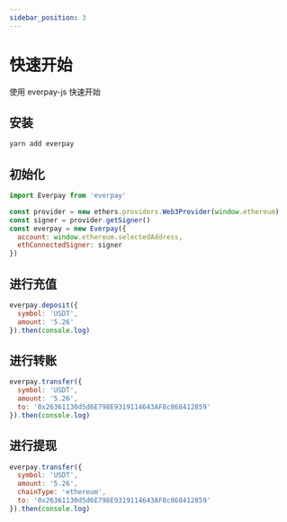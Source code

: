 ```yaml
---
sidebar_position: 3
---
```


# 快速开始
使用 everpay-js 快速开始

## 安装
```bash
yarn add everpay
```

## 初始化
```js
import Everpay from 'everpay'

const provider = new ethers.providers.Web3Provider(window.ethereum)
const signer = provider.getSigner()
const everpay = new Everpay({
  account: window.ethereum.selectedAddress,
  ethConnectedSigner: signer
})
```

## 进行充值

```js
everpay.deposit({
  symbol: 'USDT',
  amount: '5.26'
}).then(console.log)
```

## 进行转账
```js
everpay.transfer({
  symbol: 'USDT',
  amount: '5.26',
  to: '0x26361130d5d6E798E9319114643AF8c868412859'
}).then(console.log)
```

## 进行提现
```js
everpay.transfer({
  symbol: 'USDT',
  amount: '5.26',
  chainType: 'ethereum',
  to: '0x26361130d5d6E798E9319114643AF8c868412859'
}).then(console.log)
```